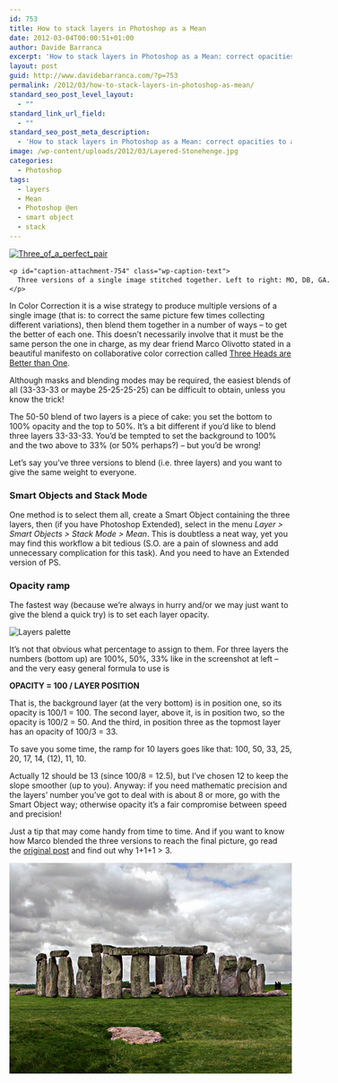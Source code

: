 ```yaml
---
id: 753
title: How to stack layers in Photoshop as a Mean
date: 2012-03-04T00:00:51+01:00
author: Davide Barranca
excerpt: 'How to stack layers in Photoshop as a Mean: correct opacities to assign, and the smart objects workaround'
layout: post
guid: http://www.davidebarranca.com/?p=753
permalink: /2012/03/how-to-stack-layers-in-photoshop-as-mean/
standard_seo_post_level_layout:
  - ""
standard_link_url_field:
  - ""
standard_seo_post_meta_description:
  - 'How to stack layers in Photoshop as a Mean: correct opacities to assign, and the smart objects workaround.'
image: /wp-content/uploads/2012/03/Layered-Stonehenge.jpg
categories:
  - Photoshop
tags:
  - layers
  - Mean
  - Photoshop @en
  - smart object
  - stack
---
```

<div class="pf-content">
  <div id="attachment_754" style="width: 580px" class="wp-caption aligncenter">
    <a href="http://blog.rbg.bigano.com/2011/02/14/three-heads-are-better-than-one/" target="_blank"><img aria-describedby="caption-attachment-754" class=" wp-image-754  " style="border-style: initial; border-color: initial; border-width: 0px;" alt="Three_of_a_perfect_pair" src="/wp-content/uploads/2012/03/Three_of_a_perfect_pair.jpg" width="570" height="376" srcset="/wp-content/uploads/2012/03/Three_of_a_perfect_pair-150x99.jpg 150w, /wp-content/uploads/2012/03/Three_of_a_perfect_pair-300x199.jpg 300w" sizes="(max-width: 570px) 100vw, 570px" /></a>

    <p id="caption-attachment-754" class="wp-caption-text">
      Three versions of a single image stitched together. Left to right: MO, DB, GA.
    </p>
  </div>

  <p>
    In Color Correction it is a wise strategy to produce multiple versions of a single image (that is: to correct the same picture few times collecting different variations), then blend them together in a number of ways &#8211; to get the better of each one. This doesn&#8217;t necessarily involve that it must be the same person the one in charge, as my dear friend Marco Olivotto stated in a beautiful manifesto on collaborative color correction called <a title="Three Heads are Better than One" href="http://blog.rbg.bigano.com/2011/02/14/three-heads-are-better-than-one/" target="_blank">Three Heads are Better than One</a>.
  </p>

  <p>
    Although masks and blending modes may be required, the easiest blends of all (33-33-33 or maybe 25-25-25-25) can be difficult to obtain, unless you know the trick!
  </p>

  <p>
    <!--more-->
  </p>

  <p>
    The 50-50 blend of two layers is a piece of cake: you set the bottom to 100% opacity and the top to 50%. It&#8217;s a bit different if you&#8217;d like to blend three layers 33-33-33. You&#8217;d be tempted to set the background to 100% and the two above to 33% (or 50% perhaps?) &#8211; but you&#8217;d be wrong!
  </p>

  <p>
    Let&#8217;s say you&#8217;ve three versions to blend (i.e. three layers) and you want to give the same weight to everyone.
  </p>

  <h3>
    Smart Objects and Stack Mode
  </h3>

  <p>
    One method is to select them all, create a Smart Object containing the three layers, then (if you have Photoshop Extended), select in the menu <em>Layer > Smart Objects > Stack Mode > Mean</em>. This is doubtless a neat way, yet you may find this workflow a bit tedious (S.O. are a pain of slowness and add unnecessary complication for this task). And you need to have an Extended version of PS.
  </p>

  <h3>
    Opacity ramp
  </h3>

  <p>
    The fastest way (because we&#8217;re always in hurry and/or we may just want to give the blend a quick try) is to set each layer opacity.
  </p>

  <p>
    <img class="alignleft size-full wp-image-756" style="border-style: initial; border-color: initial; border-width: 0px;" alt="Layers palette" src="/wp-content/uploads/2012/03/layers.png" width="306" height="306" srcset="/wp-content/uploads/2012/03/layers.png 306w, /wp-content/uploads/2012/03/layers-150x150.png 150w, /wp-content/uploads/2012/03/layers-300x300.png 300w" sizes="(max-width: 306px) 100vw, 306px" />
  </p>

  <p>
    It&#8217;s not that obvious what percentage to assign to them. For three layers the numbers (bottom up) are 100%, 50%, 33% like in the screenshot at left &#8211; and the very easy general formula to use is
  </p>

  <p>
    <strong>OPACITY = 100 / LAYER POSITION</strong>
  </p>

  <p>
    That is, the background layer (at the very bottom) is in position one, so its opacity is 100/1 = 100. The second layer, above it, is in position two, so the opacity is 100/2 = 50. And the third, in position three as the topmost layer has an opacity of 100/3 = 33.
  </p>

  <p>
    To save you some time, the ramp for 10 layers goes like that: 100, 50, 33, 25, 20, 17, 14, (12), 11, 10.
  </p>

  <p>
    Actually 12 should be 13 (since 100/8 = 12.5), but I&#8217;ve chosen 12 to keep the slope smoother (up to you). Anyway: if you need mathematic precision and the layers&#8217; number you&#8217;ve got to deal with is about 8 or more, go with the Smart Object way; otherwise opacity it&#8217;s a fair compromise between speed and precision!
  </p>

  <p>
    Just a tip that may come handy from time to time. And if you want to know how Marco blended the three versions to reach the final picture, go read the <a title="Three Heads are Better than One" href="http://blog.rbg.bigano.com/2011/02/14/three-heads-are-better-than-one/" target="_blank">original post</a> and find out why 1+1+1 > 3.
  </p>

  <p>
    <a href="http://blog.rbg.bigano.com/2011/02/14/three-heads-are-better-than-one/" target="_blank"><img class="alignleft  wp-image-762" style="border-style: initial; border-color: initial; border-width: 0px;" alt="Layered Stonehenge" src="/wp-content/uploads/2012/03/Layered-Stonehenge.jpg" width="570" height="376" /></a>
  </p>

  <p>
    &nbsp;
  </p>
</div>
